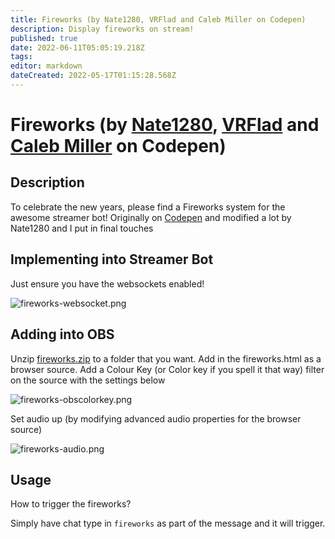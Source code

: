 ```yaml
---
title: Fireworks (by Nate1280, VRFlad and Caleb Miller on Codepen)
description: Display fireworks on stream!
published: true
date: 2022-06-11T05:05:19.218Z
tags:
editor: markdown
dateCreated: 2022-05-17T01:15:28.568Z
---
```


# Fireworks (by [Nate1280](https://www.twitch.tv/nate1280), [VRFlad](https://www.twitch.tv/vrflad) and [Caleb Miller](https://codepen.io/MillerTime) on Codepen)

## Description

To celebrate the new years, please find a Fireworks system for the awesome streamer bot! Originally on [Codepen](https://codepen.io/MillerTime/pen/XgpNwb) and modified a lot by Nate1280 and I put in final touches

## Implementing into Streamer Bot

Just ensure you have the websockets enabled!

![fireworks-websocket.png](fireworks/images/fireworks-websocket.png)

## Adding into OBS

Unzip [fireworks.zip](/fireworks/files/fireworks.zip) to a folder that you want. Add in the fireworks.html as a browser source. Add a Colour Key (or Color key if you spell it that way) filter on the source with the settings below

![fireworks-obscolorkey.png](fireworks/images/fireworks-obscolorkey.png)

Set audio up (by modifying advanced audio properties for the browser source)

![fireworks-audio.png](fireworks/images/fireworks-audio.png)

## Usage

How to trigger the fireworks?

Simply have chat type in `fireworks` as part of the message and it will trigger.
